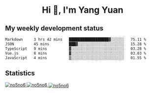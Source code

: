 <h1 align="center">Hi 👋, I'm Yang Yuan</h1>


## My weekly development status
<!--START_SECTION:waka-->

```txt
Markdown     3 hrs 42 mins   ██████████████████▓░░░░░░   75.11 %
JSON         45 mins         ███▓░░░░░░░░░░░░░░░░░░░░░   15.28 %
TypeScript   9 mins          ▓░░░░░░░░░░░░░░░░░░░░░░░░   03.28 %
Vue.js       8 mins          ▓░░░░░░░░░░░░░░░░░░░░░░░░   03.03 %
JavaScript   4 mins          ▒░░░░░░░░░░░░░░░░░░░░░░░░   01.55 %
```

<!--END_SECTION:waka-->

## Statistics
<a href="https://github.com/anuraghazra/github-readme-stats">
  <img src="https://github-readme-stats.vercel.app/api/top-langs/?username=no5no6&theme=dracula" alt="no5no6">
</a>
<a href="https://github.com/anuraghazra/github-readme-stats">
  <img src="https://github-readme-stats.vercel.app/api?username=no5no6&show_icons=true&theme=dracula&line_height=40" alt="no5no6">
</a>
<a href="https://github.com/anuraghazra/github-readme-stats">
  <img align="center" src="https://github-readme-streak-stats.herokuapp.com/?user=no5no6&theme=dracula" alt="no5no6" />
</a>